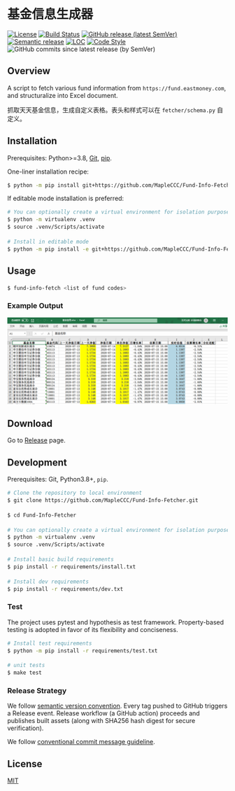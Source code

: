 # 基金信息生成器

<!-- TODO add badge about code coverage -->
<!-- TODO add badge about requires.io -->
[![License](https://img.shields.io/github/license/MapleCCC/Fund-Info-Fetcher?color=00BFFF)](LICENSE)
[![Build Status](https://travis-ci.com/MapleCCC/Fund-Info-Fetcher.svg?branch=master)](https://travis-ci.com/MapleCCC/Fund-Info-Fetcher)
[![GitHub release (latest SemVer)](https://img.shields.io/github/v/release/MapleCCC/Fund-Info-Fetcher)](https://github.com/MapleCCC/Fund-Info-Fetcher/releases/latest)
[![Semantic release](https://img.shields.io/badge/%20%20%F0%9F%93%A6%F0%9F%9A%80-semantic--release-e10079.svg)](https://github.com/semantic-release/semantic-release)
[![LOC](https://sloc.xyz/github/MapleCCC/Fund-Info-Fetcher)](https://sloc.xyz/github/MapleCCC/Fund-Info-Fetcher)
[![Code Style](https://img.shields.io/badge/code%20style-black-000000.svg)](https://github.com/psf/black)
![GitHub commits since latest release (by SemVer)](https://img.shields.io/github/commits-since/MapleCCC/Fund-Info-Fetcher/latest?sort=semver)

## Overview

A script to fetch various fund information from `https://fund.eastmoney.com`, and structuralize into Excel document.

抓取天天基金信息，生成自定义表格。表头和样式可以在 `fetcher/schema.py` 自定义。

## Installation

Prerequisites: Python>=3.8, [Git](https://git-scm.com/), [pip](https://pip.pypa.io/en/stable/).

One-liner installation recipe:

```bash
$ python -m pip install git+https://github.com/MapleCCC/Fund-Info-Fetcher.git#egg=Fund-Info-Fetcher
```

If editable mode installation is preferred:

```bash
# You can optionally create a virtual environment for isolation purpose
$ python -m virtualenv .venv
$ source .venv/Scripts/activate

# Install in editable mode
$ python -m pip install -e git+https://github.com/MapleCCC/Fund-Info-Fetcher.git#egg=Fund-Info-Fetcher
```

## Usage

```bash
$ fund-info-fetch <list of fund codes>
```

### Example Output

![Example Output](assets/example_output.png)

## Download

Go to [Release](https://github.com/MapleCCC/Fund-Info-Fetcher/releases/latest) page.

## Development

Prerequisites: Git, Python3.8+, `pip`.

```bash
# Clone the repository to local environment
$ git clone https://github.com/MapleCCC/Fund-Info-Fetcher.git

$ cd Fund-Info-Fetcher

# You can optionally create a virtual environment for isolation purpose
$ python -m virtualenv .venv
$ source .venv/Scripts/activate

# Install basic build requirements
$ pip install -r requirements/install.txt

# Install dev requirements
$ pip install -r requirements/dev.txt
```

### Test

The project uses pytest and hypothesis as test framework. Property-based testing is adopted in favor of its flexibility and conciseness.

```bash
# Install test requirements
$ python -m pip install -r requirements/test.txt

# unit tests
$ make test
```

### Release Strategy

We follow [semantic version convention](https://semver.org). Every tag pushed to GitHub triggers a Release event. Release workflow (a GitHub action) proceeds and publishes built assets (along with SHA256 hash digest for secure verification).

We follow [conventional commit message guideline](https://www.conventionalcommits.org/en/v1.0.0/).

## License

[MIT](./LICENSE)
